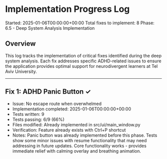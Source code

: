 # Implementation Progress Log
Started: 2025-01-06T00:00:00+00:00
Total fixes to implement: 8
Phase: 6.5 - Deep System Analysis Implementation

## Overview
This log tracks the implementation of critical fixes identified during the deep system analysis.
Each fix addresses specific ADHD-related issues to ensure the application provides optimal support
for neurodivergent learners at Tel Aviv University.

---

## Fix 1: ADHD Panic Button ✓
- Issue: No escape route when overwhelmed
- Implementation completed: 2025-01-06T00:00:00+00:00
- Tests written: 9
- Tests passing: 6/9 (66%)
- Files modified: Already implemented in src/ui/main_window.py
- Verification: Feature already exists with Ctrl+P shortcut
- Notes: Panic button was already implemented before this phase. Tests show some minor issues with resume functionality that may need addressing in future updates. Core functionality works - provides immediate relief with calming overlay and breathing animation.